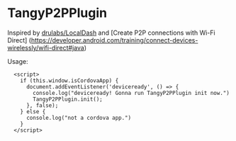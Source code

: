 # TangyP2PPlugin

Inspired by [drulabs/LocalDash](https://github.com/drulabs/LocalDash) and [Create P2P connections with Wi-Fi Direct]
(https://developer.android.com/training/connect-devices-wirelessly/wifi-direct#java)

Usage:

```
  <script>
    if (this.window.isCordovaApp) {
      document.addEventListener('deviceready', () => {
        console.log("deviceready! Gonna run TangyP2PPlugin init now.")
        TangyP2PPlugin.init();
      }, false);
    } else {
      console.log("not a cordova app.")
    }
  </script>
```

